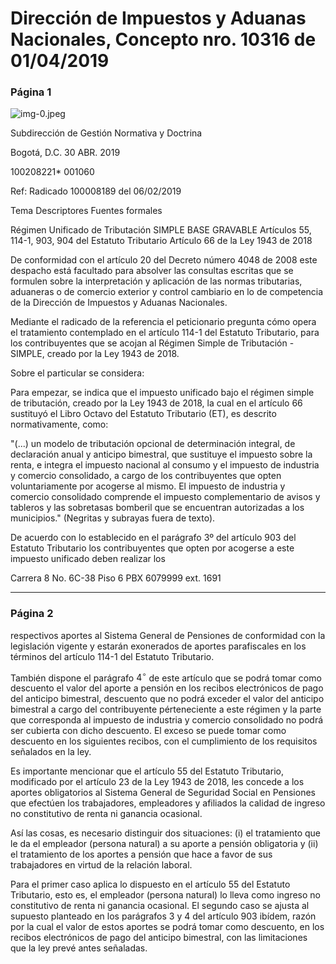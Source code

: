 # Dirección de Impuestos y Aduanas Nacionales, Concepto nro. 10316 de 01/04/2019

### Página 1

![img-0.jpeg](img-0.jpeg)

Subdirección de Gestión Normativa y Doctrina

Bogotá, D.C. 30 ABR. 2019

100208221* 001060

Ref: Radicado 100008189 del 06/02/2019

Tema
Descriptores
Fuentes formales

Régimen Unificado de Tributación SIMPLE
BASE GRAVABLE
Artículos 55, 114-1, 903, 904 del Estatuto Tributario
Artículo 66 de la Ley 1943 de 2018

De conformidad con el artículo 20 del Decreto número 4048 de 2008 este despacho está
facultado para absolver las consultas escritas que se formulen sobre la interpretación y
aplicación de las normas tributarias, aduaneras o de comercio exterior y control cambiario en lo
de competencia de la Dirección de Impuestos y Aduanas Nacionales.

Mediante el radicado de la referencia el peticionario pregunta cómo opera el tratamiento
contemplado en el artículo 114-1 del Estatuto Tributario, para los contribuyentes que se acojan
al Régimen Simple de Tributación - SIMPLE, creado por la Ley 1943 de 2018.

Sobre el particular se considera:

Para empezar, se indica que el impuesto unificado bajo el régimen simple de tributación,
creado por la Ley 1943 de 2018, la cual en el artículo 66 sustituyó el Libro Octavo del Estatuto
Tributario (ET), es descrito normativamente, como:

"(...) un modelo de tributación opcional de determinación integral, de declaración anual y
anticipo bimestral, que sustituye el impuesto sobre la renta, e integra el impuesto nacional al
consumo y el impuesto de industria y comercio consolidado, a cargo de los contribuyentes que
opten voluntariamente por acogerse al mismo. El impuesto de industria y comercio consolidado
comprende el impuesto complementario de avisos y tableros y las sobretasas bomberil que se
encuentran autorizadas a los municipios." (Negritas y subrayas fuera de texto).

De acuerdo con lo establecido en el parágrafo 3º del artículo 903 del Estatuto Tributario los
contribuyentes que opten por acogerse a este impuesto unificado deben realizar los

Carrera 8 No. 6C-38 Piso 6
PBX 6079999 ext. 1691

---

### Página 2

respectivos aportes al Sistema General de Pensiones de conformidad con la legislación vigente y estarán exonerados de aportes parafiscales en los términos del artículo 114-1 del Estatuto Tributario.

También dispone el parágrafo $4^{\circ}$ de este artículo que se podrá tomar como descuento el valor del aporte a pensión en los recibos electrónicos de pago del anticipo bimestral, descuento que no podrá exceder el valor del anticipo bimestral a cargo del contribuyente pérteneciente a este régimen y la parte que corresponda al impuesto de industria y comercio consolidado no podrá ser cubierta con dicho descuento. El exceso se puede tomar como descuento en los siguientes recibos, con el cumplimiento de los requisitos señalados en la ley.

Es importante mencionar que el artículo 55 del Estatuto Tributario, modificado por el artículo 23 de la Ley 1943 de 2018, les concede a los aportes obligatorios al Sistema General de Seguridad Social en Pensiones que efectúen los trabajadores, empleadores y afiliados la calidad de ingreso no constitutivo de renta ni ganancia ocasional.

Así las cosas, es necesario distinguir dos situaciones: (i) el tratamiento que le da el empleador (persona natural) a su aporte a pensión obligatoria y (ii) el tratamiento de los aportes a pensión que hace a favor de sus trabajadores en virtud de la relación laboral.

Para el primer caso aplica lo dispuesto en el artículo 55 del Estatuto Tributario, esto es, el empleador (persona natural) lo lleva como ingreso no constitutivo de renta ni ganancia ocasional. El segundo caso se ajusta al supuesto planteado en los parágrafos 3 y 4 del artículo 903 ibídem, razón por la cual el valor de estos aportes se podrá tomar como descuento, en los recibos electrónicos de pago del anticipo bimestral, con las limitaciones que la ley prevé antes señaladas.
